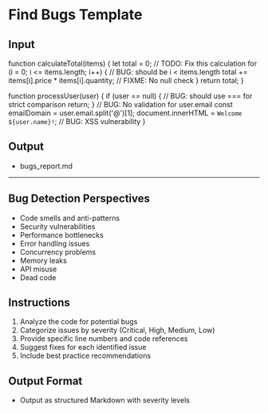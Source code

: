 # Find Bugs Template

## Input

function calculateTotal(items) {
    let total = 0;
    // TODO: Fix this calculation
    for (i = 0; i <= items.length; i++) {  // BUG: should be i < items.length
        total += items[i].price * items[i].quantity;  // FIXME: No null check
    }
    return total;
}

function processUser(user) {
    if (user == null) {  // BUG: should use === for strict comparison
        return;
    }
    // BUG: No validation for user.email
    const emailDomain = user.email.split('@')[1];
    document.innerHTML = `Welcome ${user.name}!`;  // BUG: XSS vulnerability
}


## Output

- bugs_report.md

---

## Bug Detection Perspectives

- Code smells and anti-patterns
- Security vulnerabilities
- Performance bottlenecks
- Error handling issues
- Concurrency problems
- Memory leaks
- API misuse
- Dead code

## Instructions

1. Analyze the code for potential bugs
2. Categorize issues by severity (Critical, High, Medium, Low)
3. Provide specific line numbers and code references
4. Suggest fixes for each identified issue
5. Include best practice recommendations

## Output Format

- Output as structured Markdown with severity levels
